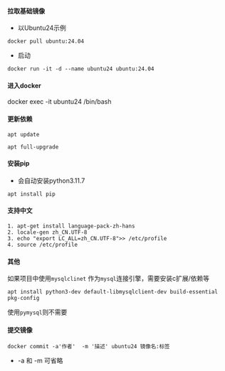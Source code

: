 #### 拉取基础镜像
- 以Ubuntu24示例

`docker pull ubuntu:24.04`

- 启动

`docker run -it -d --name ubuntu24 ubuntu:24.04`

#### 进入docker

docker exec -it ubuntu24 /bin/bash

#### 更新依赖

`apt update`

`apt full-upgrade`

#### 安装pip

- 会自动安装python3.11.7

`apt install pip`

#### 支持中文

```shell
1. apt-get install language-pack-zh-hans
2. locale-gen zh_CN.UTF-8
3. echo "export LC_ALL=zh_CN.UTF-8">> /etc/profile
4. source /etc/profile
```



#### 其他

如果项目中使用`mysqlclinet` 作为`mysql`连接引擎，需要安装c扩展/依赖等

`apt install python3-dev default-libmysqlclient-dev build-essential pkg-config`

使用`pymysql`则不需要



#### 提交镜像

`docker commit -a'作者'  -m '描述' ubuntu24 镜像名:标签`

- -a 和 -m 可省略







